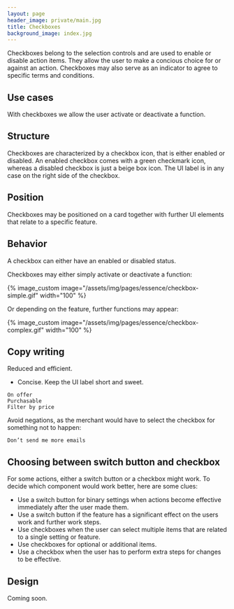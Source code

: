 ```yaml
---
layout: page
header_image: private/main.jpg
title: Checkboxes
background_image: index.jpg
---
```


Checkboxes belong to the selection controls and are used to enable or disable action items.
They allow the user to make a concious choice for or against an action.
Checkboxes may also serve as an indicator to agree to specific terms and conditions.

## Use cases

With checkboxes we allow the user activate or deactivate a function.

## Structure

Checkboxes are characterized by a checkbox icon, that is either enabled or disabled.
An enabled checkbox comes with a green checkmark icon, whereas a disabled checkbox is just a beige box icon.
The UI label is in any case on the right side of the checkbox.

## Position

Checkboxes may be positioned on a card together with further UI elements that relate to a specific feature.

## Behavior

A checkbox can either have an enabled or disabled status.

Checkboxes may either simply activate or deactivate a function:

{% image_custom image="/assets/img/pages/essence/checkbox-simple.gif" width="100" %}

Or depending on the feature, further functions may appear:

{% image_custom image="/assets/img/pages/essence/checkbox-complex.gif" width="100" %}

## Copy writing

Reduced and efficient.

* Concise. Keep the UI label short and sweet.

```
On offer
Purchasable
Filter by price
```

Avoid negations, as the merchant would have to select the checkbox for something not to happen:

```
Don’t send me more emails
```

## Choosing between switch button and checkbox

For some actions, either a switch button or a checkbox might work.
To decide which component would work better, here are some clues:

* Use a switch button for binary settings when actions become effective immediately after the user made them.
* Use a switch button if the feature has a significant effect on the users work and further work steps.
* Use checkboxes when the user can select multiple items that are related to a single setting or feature.
* Use checkboxes for optional or additional items.
* Use a checkbox when the user has to perform extra steps for changes to be effective.

## Design

Coming soon.